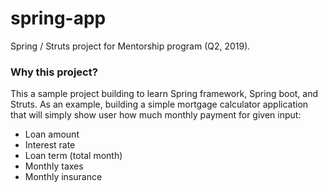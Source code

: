 # spring-app
Spring / Struts project for Mentorship program (Q2, 2019).

### Why this project?
This a sample project building to learn Spring framework, Spring boot, and Struts. 
As an example, building a simple mortgage calculator application that will simply show user how much monthly payment for given input: 
* Loan amount
* Interest rate
* Loan term (total month)
* Monthly taxes
* Monthly insurance